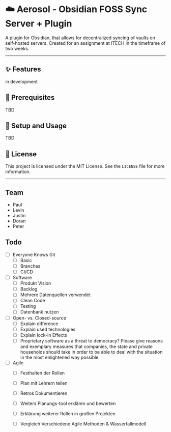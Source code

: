# ☁️ Aerosol - Obsidian FOSS Sync Server + Plugin
A plugin for Obsidian, that allows for decentralized syncing of vaults on self-hosted servers. Created for an assignment at ITECH in the timeframe of two weeks.

---

## ✨ Features
in development

## 🔧 Prerequisites
TBD

## 🚀 Setup and Usage
TBD

## 📄 License
This project is licensed under the MIT License. See the `LICENSE` file for more information.

---

## Team
- Paul
- Levin
- Justin
- Doran
- Peter

## Todo
- [ ] Everyone Knows Git
	- [ ] Basic
	- [ ] Branches
	- [ ] CI/CD
- [ ] Software
	- [ ] Produkt Vision
	- [ ] Backlog
	- [ ] Mehrere Datenquellen verwendet
	- [ ] Clean Code
	- [ ] Testing
	- [ ] Datenbank nutzen
- [ ] Open- vs. Closed-source
	- [ ] Explain difference
	- [ ] Explain used technologies
	- [ ] Explain lock-in Effects
	- [ ] Proprietary software as a threat to democracy? Please give reasons and exemplary measures that companies, the state and private households should take in order to be able to deal with the situation in the most enlightened way possible.
- [ ] Agile
	- [ ] Festhalten der Rollen
	- [ ] Plan mit Lehrern teilen
	- [ ] Retros Dokumentieren
	- [ ] Weiters Planungs-tool erklären und bewerten
	- [ ] Erklärung weiterer Rollen in großen Projekten
	- [ ] Vergleich Verschiedene Agile Methoden & Wasserfallmodell

